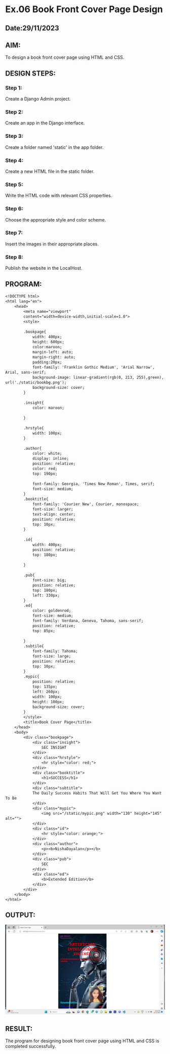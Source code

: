 # Ex.06 Book Front Cover Page Design
## Date:29/11/2023

## AIM:
To design a book front cover page using HTML and CSS.

## DESIGN STEPS:

### Step 1:
Create a Django Admin project.

### Step 2:
Create an app in the Django interface.

### Step 3:
Create a folder named 'static' in the app folder.

### Step 4:
Create a new HTML file in the static folder.

### Step 5:
Write the HTML code with relevant CSS properties.

### Step 6:
Choose the appropriate style and color scheme.

### Step 7:
Insert the images in their appropriate places.

### Step 8:
Publish the website in the LocalHost.

## PROGRAM:
```
<!DOCTYPE html>
<html lang="en">
    <head>
        <meta name="viewport"
        content="width=device-width,initial-scale=1.0">
        <style>
        
        .bookpage{
            width: 400px;
            height: 600px;
            color:maroon;
            margin-left: auto;
            margin-right: auto;
            padding:20px;
            font-family: 'Franklin Gothic Medium', 'Arial Narrow', Arial, sans-serif;
            background-image: linear-gradient(rgb(0, 213, 255),green), url('./static/bookbg.png');
            background-size: cover;
        }

        .insight{
            color: maroon;

        }

        .hrstyle{
            width: 100px;
        }

        .author{
            color: white;
            display: inline;
            position: relative;
            color: red;
            top: 190px;

            font-family: Georgia, 'Times New Roman', Times, serif;
            font-size: medium;
        }
        .booktitle{
            font-family: 'Courier New', Courier, monospace;
            font-size: larger;
            text-align: center;
            position: relative;
            top: 10px;
        }

        .id{
            width: 400px;
            position: relative;
            top: 180px;

        }

        .pub{
            font-size: big;
            position: relative;
            top: 180px;
            left: 330px;
        }
        .ed{
            color: goldenrod;
            font-size: medium;
            font-family: Verdana, Geneva, Tahoma, sans-serif;
            position: relative;
            top: 85px;

        }
        .subtile{
            font-family: Tahoma;
            font-size: large;
            position: relative;
            top: 10px;
        }
        .mypic{
            position: relative;
            top: 135px;
            left: 260px;
            width: 100px;
            height: 100px;
            background-size: cover;
        }
        </style>
        <title>Book Cover Page</title>
    </head>
    <body>
        <div class="bookpage">
            <div class="insight">
                SEC INSIGHT
            </div>
            <div class="hrstyle">
                <hr style="color: red;">
            </div>
            <div class="booktitle">
                <h1>SUCCESS</h1>
            </div>
            <div class="subtitle">
            The Daily Success Habits That Will Get You Where You Want To Be     
            </div>
            <div class="mypic">
                <img src="/static/mypic.png" width="130" height="145" alt="">
            </div>
            <div class="id">
                <hr style="color: orange;">
            </div>
            <div class="author">
                <p><b>NishaDayalan</p></b>
            </div>
            <div class="pub">
                SEC
            </div>
            <div class="ed">
                <b>Extended Edition</b>
            </div>
        </div>
    </body>
</html>
```

## OUTPUT:
![Alt text](<ai book.png>)


## RESULT:
The program for designing book front cover page using HTML and CSS is completed successfully.
